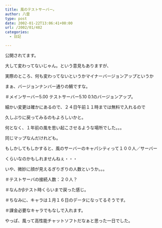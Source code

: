 ```yaml
---
title: 風のテストサーバー。
author: 八雲
type: post
date: 2002-01-22T13:06:41+00:00
url: /2002/01/482
categories:
  - 日記

---
```

公開されてます。
  
大して変わってないじゃん。という意見もありますが、
  
実際のところ、何も変わってないというかマイナーバージョンアップというか
  
まぁ、バージョンナンバー通りの鯖ですな。
  
＃メインサーバー5.00 テストサーバー5.10 0.1のバージョンアップ。
  
細かい変更は確かにあるので、２４日午前１１時までは無料で入れるので
  
久しぶりに戻ってみるのもよろしいかと。
  
何となく、１年前の風を思い起こさせるような場所でした。。。
  
同じマップなんだけれども。
  
もしかしてもしかすると、風のサーバーのキャパシティって１００人／サーバー
  
くらいなのかもしれませんねぇ・・・
  
いや、微妙に顔が見えるぎりぎりの人数というか。。。
  
＃テストサーバの接続人数：２０人？
  
＃なんかβテスト時くらいまで戻った感じ。
  
＃ちなみに、キャラは１月１６日のデータになってるそうです。
  
＃課金必要なキャラでもなしで入れます。
  
やっぱ、風って高性能チャットソフトだなぁと思った一日でした。